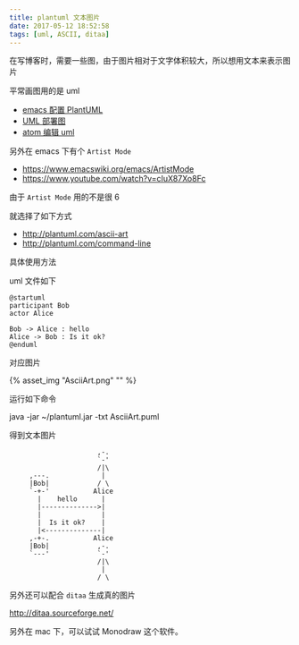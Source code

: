 ```yaml
---
title: plantuml 文本图片
date: 2017-05-12 18:52:58
tags: [uml, ASCII, ditaa]
---
```


在写博客时，需要一些图，由于图片相对于文字体积较大，所以想用文本来表示图片

平常画图用的是 uml



* [emacs 配置 PlantUML](../../../../2016/08/04/emacs-配置-PlantUML/)
* [UML 部署图](../../../../2016/08/06/UML-部署图/)
* [atom 编辑 uml](../../../../2016/12/21/atom-编辑-uml/)

<!--more-->

另外在 emacs 下有个 `Artist Mode`

* <https://www.emacswiki.org/emacs/ArtistMode>
* <https://www.youtube.com/watch?v=cIuX87Xo8Fc>

由于 `Artist Mode` 用的不是很 6

就选择了如下方式

* <http://plantuml.com/ascii-art>
* <http://plantuml.com/command-line>


具体使用方法


uml 文件如下

```
@startuml
participant Bob
actor Alice

Bob -> Alice : hello
Alice -> Bob : Is it ok?
@enduml
```

对应图片

{% asset_img "AsciiArt.png" "" %}

运行如下命令

java -jar ~/plantuml.jar -txt AsciiArt.puml


得到文本图片

```
                      ,-.  
                      `-'  
                      /|\  
     ,---.             |   
     |Bob|            / \  
     `-+-'           Alice 
       |    hello      |   
       |-------------->|   
       |               |   
       |  Is it ok?    |   
       |<--------------|   
     ,-+-.           Alice 
     |Bob|            ,-.  
     `---'            `-'  
                      /|\  
                       |   
                      / \  
```

另外还可以配合 `ditaa` 生成真的图片

<http://ditaa.sourceforge.net/>



另外在 mac 下，可以试试 Monodraw 这个软件。